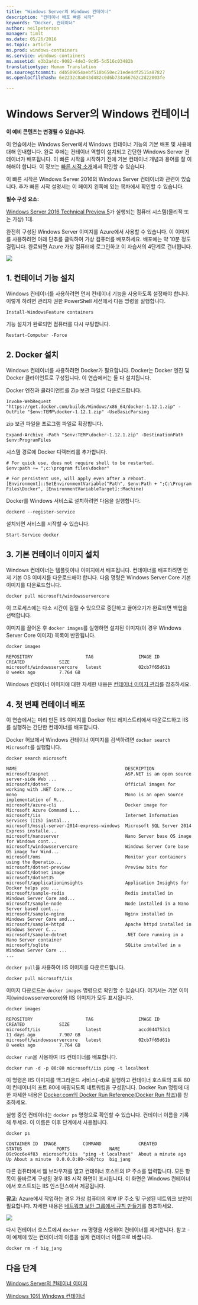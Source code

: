 ```yaml
---
title: "Windows Server의 Windows 컨테이너"
description: "컨테이너 배포 빠른 시작"
keywords: "Docker, 컨테이너"
author: neilpeterson
manager: timlt
ms.date: 05/26/2016
ms.topic: article
ms.prod: windows-containers
ms.service: windows-containers
ms.assetid: e3b2a4dc-9082-4de3-9c95-5d516c03482b
translationtype: Human Translation
ms.sourcegitcommit: d4b509054aebf510b650ec21ede4df2515a87827
ms.openlocfilehash: 6e2232c8a043d482c0d6b734a66762c2d22003fe

---
```


# Windows Server의 Windows 컨테이너

**이 예비 콘텐츠는 변경될 수 있습니다.**

이 연습에서는 Windows Server에서 Windows 컨테이너 기능의 기본 배포 및 사용에 대해 안내합니다. 완료 후에는 컨테이너 역할이 설치되고 간단한 Windows Server 컨테이너가 배포됩니다. 이 빠른 시작을 시작하기 전에 기본 컨테이너 개념과 용어를 잘 이해해야 합니다. 이 정보는 [빠른 시작 소개](./quick_start.md)에서 확인할 수 있습니다.

이 빠른 시작은 Windows Server 2016의 Windows Server 컨테이너와 관련이 있습니다. 추가 빠른 시작 설명서는 이 페이지 왼쪽에 있는 목차에서 확인할 수 있습니다.

**필수 구성 요소:**

[Windows Server 2016 Technical Preview 5](https://www.microsoft.com/en-us/evalcenter/evaluate-windows-server-technical-preview)가 실행되는 컴퓨터 시스템(물리적 또는 가상) 1대.

완전히 구성된 Windows Server 이미지를 Azure에서 사용할 수 있습니다. 이 이미지를 사용하려면 아래 단추를 클릭하여 가상 컴퓨터를 배포하세요. 배포에는 약 10분 정도 걸립니다. 완료되면 Azure 가상 컴퓨터에 로그인하고 이 자습서의 4단계로 건너뜁니다. 

<a href="https://portal.azure.com/#create/Microsoft.Template/uri/https%3A%2F%2Fraw.githubusercontent.com%2FMicrosoft%2FVirtualization-Documentation%2Fmaster%2Fwindows-server-container-tools%2Fcontainers-azure-template%2Fazuredeploy.json" target="_blank">
    <img src="http://azuredeploy.net/deploybutton.png"/>
</a>

## 1. 컨테이너 기능 설치

Windows 컨테이너를 사용하려면 먼저 컨테이너 기능을 사용하도록 설정해야 합니다. 이렇게 하려면 관리자 권한 PowerShell 세션에서 다음 명령을 실행합니다.

```none
Install-WindowsFeature containers
```

기능 설치가 완료되면 컴퓨터를 다시 부팅합니다.

```none
Restart-Computer -Force
```

## 2. Docker 설치

Windows 컨테이너를 사용하려면 Docker가 필요합니다. Docker는 Docker 엔진 및 Docker 클라이언트로 구성됩니다. 이 연습에서는 둘 다 설치됩니다.

Docker 엔진과 클라이언트를 Zip 보관 파일로 다운로드합니다.

```none
Invoke-WebRequest "https://get.docker.com/builds/Windows/x86_64/docker-1.12.1.zip" -OutFile "$env:TEMP\docker-1.12.1.zip" -UseBasicParsing
```

zip 보관 파일을 프로그램 파일로 확장합니다.

```none
Expand-Archive -Path "$env:TEMP\docker-1.12.1.zip" -DestinationPath $env:ProgramFiles
```

시스템 경로에 Docker 디렉터리를 추가합니다.

```none
# For quick use, does not require shell to be restarted.
$env:path += ";c:\program files\docker"

# For persistent use, will apply even after a reboot. 
[Environment]::SetEnvironmentVariable("Path", $env:Path + ";C:\Program Files\Docker", [EnvironmentVariableTarget]::Machine)
```

Docker를 Windows 서비스로 설치하려면 다음을 실행합니다.

```none
dockerd --register-service
```

설치되면 서비스를 시작할 수 있습니다.

```none
Start-Service docker
```

## 3. 기본 컨테이너 이미지 설치

Windows 컨테이너는 템플릿이나 이미지에서 배포됩니다. 컨테이너를 배포하려면 먼저 기본 OS 이미지를 다운로드해야 합니다. 다음 명령은 Windows Server Core 기본 이미지를 다운로드합니다.

```none
docker pull microsoft/windowsservercore
```

이 프로세스에는 다소 시간이 걸릴 수 있으므로 중단하고 끌어오기가 완료되면 백업을 선택합니다.

이미지를 끌어온 후 `docker images`를 실행하면 설치된 이미지(이 경우 Windows Server Core 이미지) 목록이 반환됩니다.

```none
docker images

REPOSITORY                    TAG                 IMAGE ID            CREATED             SIZE
microsoft/windowsservercore   latest              02cb7f65d61b        8 weeks ago         7.764 GB
```

Windows 컨테이너 이미지에 대한 자세한 내용은 [컨테이너 이미지 관리](../management/manage_images.md)를 참조하세요.

## 4. 첫 번째 컨테이너 배포

이 연습에서는 미리 만든 IIS 이미지를 Docker 허브 레지스트리에서 다운로드하고 IIS를 실행하는 간단한 컨테이너를 배포합니다.  

Docker 허브에서 Windows 컨테이너 이미지를 검색하려면 `docker search Microsoft`를 실행합니다.  

```none
docker search microsoft

NAME                                         DESCRIPTION
microsoft/aspnet                             ASP.NET is an open source server-side Web ...
microsoft/dotnet                             Official images for working with .NET Core...
mono                                         Mono is an open source implementation of M...
microsoft/azure-cli                          Docker image for Microsoft Azure Command L...
microsoft/iis                                Internet Information Services (IIS) instal...
microsoft/mssql-server-2014-express-windows  Microsoft SQL Server 2014 Express installe...
microsoft/nanoserver                         Nano Server base OS image for Windows cont...
microsoft/windowsservercore                  Windows Server Core base OS image for Wind...
microsoft/oms                                Monitor your containers using the Operatio...
microsoft/dotnet-preview                     Preview bits for microsoft/dotnet image
microsoft/dotnet35
microsoft/applicationinsights                Application Insights for Docker helps you ...
microsoft/sample-redis                       Redis installed in Windows Server Core and...
microsoft/sample-node                        Node installed in a Nano Server based cont...
microsoft/sample-nginx                       Nginx installed in Windows Server Core and...
microsoft/sample-httpd                       Apache httpd installed in Windows Server C...
microsoft/sample-dotnet                      .NET Core running in a Nano Server container
microsoft/sqlite                             SQLite installed in a Windows Server Core ...
...
```

`docker pull`을 사용하여 IIS 이미지를 다운로드합니다.  

```none
docker pull microsoft/iis
```

이미지 다운로드는 `docker images` 명령으로 확인할 수 있습니다. 여기서는 기본 이미지(windowsservercore)와 IIS 이미지가 모두 표시됩니다.

```none
docker images

REPOSITORY                    TAG                 IMAGE ID            CREATED             SIZE
microsoft/iis                 latest              accd044753c1        11 days ago         7.907 GB
microsoft/windowsservercore   latest              02cb7f65d61b        8 weeks ago         7.764 GB
```

`docker run`을 사용하여 IIS 컨테이너를 배포합니다.

```none
docker run -d -p 80:80 microsoft/iis ping -t localhost
```

이 명령은 IIS 이미지를 백그라운드 서비스(-d)로 실행하고 컨테이너 호스트의 포트 80이 컨테이너의 포트 80에 매핑되도록 네트워킹을 구성합니다.
Docker Run 명령에 대한 자세한 내용은 [Docker.com의 Docker Run Reference(Docker Run 참조)]( https://docs.docker.com/engine/reference/run/)를 참조하세요.


실행 중인 컨테이너는 `docker ps` 명령으로 확인할 수 있습니다. 컨테이너 이름을 기록해 두세요. 이 이름은 이후 단계에서 사용됩니다.

```none
docker ps

CONTAINER ID  IMAGE          COMMAND              CREATED             STATUS             PORTS               NAME
09c9cc6e4f83  microsoft/iis  "ping -t localhost"  About a minute ago  Up About a minute  0.0.0.0:80->80/tcp  big_jang
```

다른 컴퓨터에서 웹 브라우저를 열고 컨테이너 호스트의 IP 주소를 입력합니다. 모든 항목이 올바르게 구성된 경우 IIS 시작 화면이 표시됩니다. 이 화면은 Windows 컨테이너에서 호스트되는 IIS 인스턴스에서 제공됩니다.

**참고:** Azure에서 작업하는 경우 가상 컴퓨터의 외부 IP 주소 및 구성된 네트워크 보안이 필요합니다. 자세한 내용은 [네트워크 보안 그룹에서 규칙 만들기]( https://azure.microsoft.com/en-us/documentation/articles/virtual-networks-create-nsg-arm-pportal/#create-rules-in-an-existing-nsg)를 참조하세요.

![](media/iis1.png)

다시 컨테이너 호스트에서 `docker rm` 명령을 사용하여 컨테이너를 제거합니다. 참고 - 이 예제에 있는 컨테이너의 이름을 실제 컨테이너 이름으로 바꿉니다.

```none
docker rm -f big_jang
```
## 다음 단계

[Windows Server의 컨테이너 이미지](./quick_start_images.md)

[Windows 10의 Windows 컨테이너](./quick_start_windows_10.md)



<!--HONumber=Sep16_HO3-->


